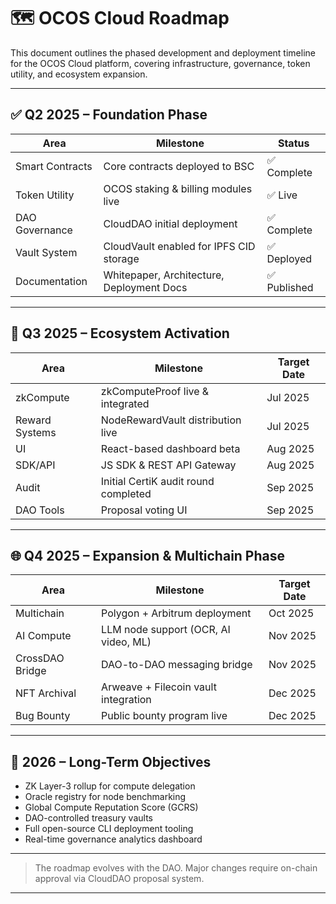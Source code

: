 # 🗺️ OCOS Cloud Roadmap

This document outlines the phased development and deployment timeline for the OCOS Cloud platform, covering infrastructure, governance, token utility, and ecosystem expansion.

---

## ✅ Q2 2025 – Foundation Phase

| Area              | Milestone                                  | Status      |
|-------------------|---------------------------------------------|-------------|
| Smart Contracts   | Core contracts deployed to BSC              | ✅ Complete  |
| Token Utility     | OCOS staking & billing modules live         | ✅ Live      |
| DAO Governance    | CloudDAO initial deployment                 | ✅ Complete  |
| Vault System      | CloudVault enabled for IPFS CID storage     | ✅ Deployed  |
| Documentation     | Whitepaper, Architecture, Deployment Docs   | ✅ Published |

---

## 🚀 Q3 2025 – Ecosystem Activation

| Area              | Milestone                                  | Target Date |
|-------------------|---------------------------------------------|-------------|
| zkCompute         | zkComputeProof live & integrated            | Jul 2025    |
| Reward Systems    | NodeRewardVault distribution live           | Jul 2025    |
| UI                | React-based dashboard beta                  | Aug 2025    |
| SDK/API           | JS SDK & REST API Gateway                   | Aug 2025    |
| Audit             | Initial CertiK audit round completed        | Sep 2025    |
| DAO Tools         | Proposal voting UI                          | Sep 2025    |

---

## 🌐 Q4 2025 – Expansion & Multichain Phase

| Area              | Milestone                                  | Target Date |
|-------------------|---------------------------------------------|-------------|
| Multichain        | Polygon + Arbitrum deployment               | Oct 2025    |
| AI Compute        | LLM node support (OCR, AI video, ML)        | Nov 2025    |
| CrossDAO Bridge   | DAO-to-DAO messaging bridge                 | Nov 2025    |
| NFT Archival      | Arweave + Filecoin vault integration        | Dec 2025    |
| Bug Bounty        | Public bounty program live                  | Dec 2025    |

---

## 🔮 2026 – Long-Term Objectives

- ZK Layer-3 rollup for compute delegation
- Oracle registry for node benchmarking
- Global Compute Reputation Score (GCRS)
- DAO-controlled treasury vaults
- Full open-source CLI deployment tooling
- Real-time governance analytics dashboard

---

> The roadmap evolves with the DAO. Major changes require on-chain approval via CloudDAO proposal system.

---
